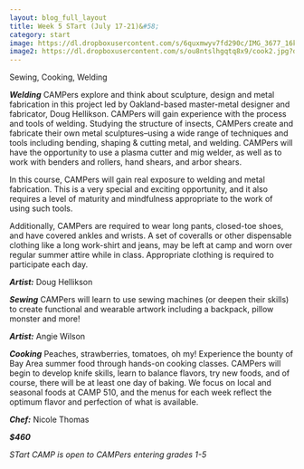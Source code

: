 ```yaml
---
layout: blog_full_layout
title: Week 5 STart (July 17-21)&#58; 
category: start
image: https://dl.dropboxusercontent.com/s/6quxmwyv7fd290c/IMG_3677_16k.jpg?dl=0
image2: https://dl.dropboxusercontent.com/s/ou8ntslhgqtq8x9/cook2.jpg?dl=0
---
```


Sewing, Cooking, Welding

**_Welding_**
CAMPers explore and think about sculpture, design and metal fabrication in this project led by Oakland-based master-metal designer and fabricator, Doug Hellikson. CAMPers will gain experience with the process and tools of welding. Studying the structure of insects, CAMPers create and fabricate their own metal sculptures–using a wide range of techniques and tools including bending, shaping & cutting metal, and welding. CAMPers will have the opportunity to use a plasma cutter and mig welder, as well as to work with benders and rollers, hand shears, and arbor shears.

In this course, CAMPers will gain real exposure to welding and metal fabrication. This is a very special and exciting opportunity, and it also requires a level of maturity and mindfulness appropriate to the work of using such tools.

Additionally, CAMPers are required to wear long pants, closed-toe shoes, and have covered ankles and wrists. A set of coveralls or other dispensable clothing like a long work-shirt and jeans, may be left at camp and worn over regular summer attire while in class. Appropriate clothing is required to participate 
each day. 

**_Artist:_** Doug Hellikson


**_Sewing_**
CAMPers will learn to use sewing machines (or deepen their skills) to create functional and wearable artwork including a backpack, pillow monster and more!

**_Artist:_** Angie Wilson


**_Cooking_**
Peaches, strawberries, tomatoes, oh my! Experience the bounty of Bay Area summer food through hands-on cooking classes. CAMPers will begin to develop knife skills, learn to balance flavors, try new foods, and of course, there will be at least one day of baking. We focus on local and seasonal foods at CAMP 510, and the menus for each week reflect the optimum flavor and perfection of what is available. 

**_Chef:_** Nicole Thomas 

**_$460_**

*STart CAMP is open to CAMPers entering grades 1-5*
